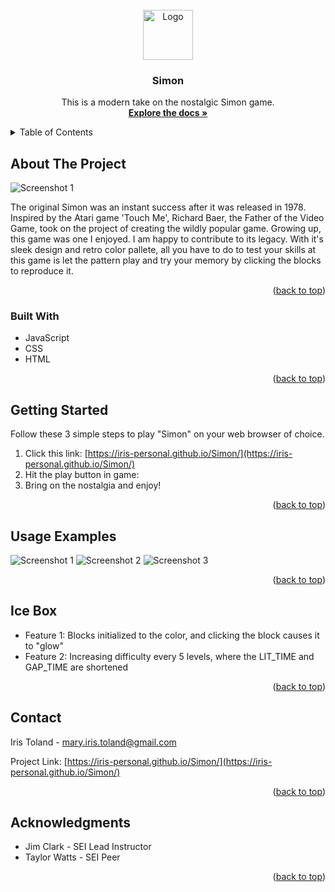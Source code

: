 <!-- PROJECT LOGO -->
<br />
<div align="center">
  <a href="https://github.com/iris-personal/Simon">
    <img src="https://i.imgur.com/aCZ2RGj.png" alt="Logo" width="80" height="80">
  </a>

<h3 align="center">Simon</h3>

  <p align="center">
    This is a modern take on the nostalgic Simon game.
    <br />
    <a href="https://github.com/iris-personal/Simon/"><strong>Explore the docs »</strong></a>
    <br />
  </p>
</div>



<!-- TABLE OF CONTENTS -->
<details>
  <summary>Table of Contents</summary>
  <ol>
    <li>
      <a href="#about-the-project">About The Project</a>
      <ul>
        <li><a href="#built-with">Built With</a></li>
      </ul>
    </li>
    <li><a href="#getting-started">Getting Started</a></li>
    <li><a href="#usage-examples">Usage Examples</a></li>
    <li><a href="#icebox">Ice Box</a></li>
    <li><a href="#contact">Contact</a></li>
    <li><a href="#acknowledgments">Acknowledgments</a></li>
  </ol>
</details>


<!-- ABOUT THE PROJECT -->
## About The Project

![Screenshot 1](https://i.imgur.com/WABdGWg.png)

The original Simon was an instant success after it was released in 1978. Inspired by the Atari game 'Touch Me', Richard Baer, the Father of the Video Game, took on the project of creating the wildly popular game. Growing up, this game was one I enjoyed. I am happy to contribute to its legacy. With it's sleek design and retro color pallete, all you have to do to test your skills at this game is let the pattern play and try your memory by clicking the blocks to reproduce it.

<p align="right">(<a href="#top">back to top</a>)</p>


### Built With

* JavaScript
* CSS
* HTML

<p align="right">(<a href="#top">back to top</a>)</p>


<!-- GETTING STARTED -->
## Getting Started

Follow these 3 simple steps to play "Simon" on your web browser of choice.

1. Click this link: [https://iris-personal.github.io/Simon/](https://iris-personal.github.io/Simon/)
2. Hit the play button in game: 
3. Bring on the nostalgia and enjoy! 

<p align="right">(<a href="#top">back to top</a>)</p>

<!-- USAGE EXAMPLES -->
## Usage Examples

![Screenshot 1](https://i.imgur.com/SHqvCe1.png)
![Screenshot 2](https://i.imgur.com/ZjVLvNK.png)
![Screenshot 3](https://i.imgur.com/FVtmwo0.png)

<p align="right">(<a href="#top">back to top</a>)</p>


<!-- ICE BOX -->
## Ice Box

- Feature 1: Blocks initialized to the color, and clicking the block causes it to "glow"
- Feature 2: Increasing difficulty every 5 levels, where the LIT_TIME and GAP_TIME are shortened 

<p align="right">(<a href="#top">back to top</a>)</p>


<!-- CONTACT -->
## Contact

Iris Toland - mary.iris.toland@gmail.com

Project Link: [https://iris-personal.github.io/Simon/](https://iris-personal.github.io/Simon/)

<p align="right">(<a href="#top">back to top</a>)</p>


<!-- ACKNOWLEDGMENTS -->
## Acknowledgments

* Jim Clark - SEI Lead Instructor
* Taylor Watts - SEI Peer

<p align="right">(<a href="#top">back to top</a>)</p>

